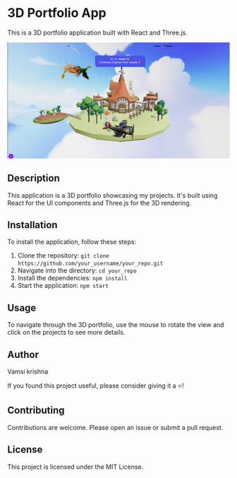 

# 3D Portfolio App

This is a 3D portfolio application built with React and Three.js.

![App Screenshot](./ss.png)

## Description

This application is a 3D portfolio showcasing my projects. It's built using React for the UI components and Three.js for the 3D rendering.

## Installation

To install the application, follow these steps:

1. Clone the repository: `git clone https://github.com/your_username/your_repo.git`
2. Navigate into the directory: `cd your_repo`
3. Install the dependencies: `npm install`
4. Start the application: `npm start`

## Usage

To navigate through the 3D portfolio, use the mouse to rotate the view and click on the projects to see more details.

## Author

Vamsi krishna

If you found this project useful, please consider giving it a ⭐️!

## Contributing

Contributions are welcome. Please open an issue or submit a pull request.

## License

This project is licensed under the MIT License.